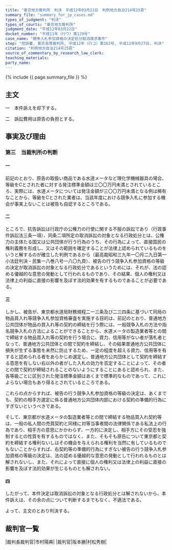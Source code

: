 ```yaml
---
title: "東京地方裁判所　判決　平成12年03月22日　判例地方自治214号25頁"
summary_file: "summary_for_jp_cases.md"
types_of_judgment: "判決"
types_of_courts: "東京地方裁判所"
judgment_date: "平成12年03月22日"
docket_number: "平成11年（行ウ）第129号"
case_name: "競争入札参加資格の決定処分取消請求事件"
step: "控訴審, 東京高等裁判所, 平成12年（行コ）第162号, 平成12年9月27日, 判決"
citation: "判例地方自治214号25頁"
source_of_commentary_by_research_law_clerk:
teaching_materials:
party_name:
---
```




{% include {{ page.summary_file }}  %}










## 主文



一　本件訴えを却下する。

二　訴訟費用は原告の負担とする。





## 事実及び理由



### 第三　当裁判所の判断

#### 一

前記のとおり、原告の取扱い商品である水道メータなど理化学機械器具の場合、等級をCとされた者に対する発注標準金額は三〇〇万円未満とされているところ、実際には、水道メータについては発注金額が三〇〇万円未満となる例は稀有なことから、等級をCとされた業者は、当該年度における競争入札に参加する機会が事実上ないことは被告も自認するところである。

#### 二

ところで、抗告訴訟は行政庁の公権力の行使に関する不服の訴訟であり（行政事件訴訟法三条一項）、同条二項所定の取消訴訟の対象となる行政処分とは、公権力の主体たる国又は公共団体が行う行為のうち、その行為によって、直接国民の権利義務を形成し、又はその範囲を確定することが法律上認められているものをいうと解するのが確立した判例であるから（最高裁昭和三九年一〇月二九日第一小法廷判決・民集一八巻八号一八〇九頁）、被告の行う競争入札参加資格の等級の決定が取消訴訟の対象となる行政処分であるというためには、それが、法の認める優越的な意思の発動として行われるものであり、その結果、個人の権利又は法律上の利益に直接の影響を及ぼす法的効果を有するものであることが必要である。

#### 三

しかし、被告が、東京都水道局財務規程二一三条及び二三四条に基づいて同局の物品買入れ等競争入札参加資格審査を実施する目的は、前記のとおり、普通地方公共団体が物品の買入れ等の契約の締結を行う際には、一般競争入札の方法や指名競争入札の方法によることができることから、水道メータの製造業者等との間で締結する物品買入れ等の契約を行う場合に、資力、信用等がない者が落札者となって、普通地方公共団体との間で契約を締結し、その結果普通地方公共団体に損失が生ずる事態を未然に防止するため、一定の程度を超える資力、信用等を有すると認められる者をあらかじめ選定し、普通地方公共団体として契約を締結する意思を有しない右以外の者がした入札の効力を否定することによって、その者との間で契約が締結されることのないようにすることにあると認められ、また、各等級ごとに区別された発注標準金額はあくまで標準的なものであって、これによらない場合もあり得るとされているところである。

これらの点からすれば、被告の行う競争入札参加資格の等級の決定は、あくまでも、契約の相手方選定に係る普通地方公共団体内部における契約の準備的行為にすぎないというべきである。

そして、東京都が水道メータの製造業者等との間で締結する物品買入れ契約等は、一般の私人間の売買契約と同様に対等当事者間の法律関係である私法上の行為であり、相手方の意思にかかわらず、一方的に決定し、相手方にその受忍を強制するとの性質を有するものではなく、また、そもそも原告について東京都と契約を締結する権利ないしはその機会を与えられる権利を当然に有しているものでもないことからすれば、右契約等の準備的行為にすぎない被告の行う競争入札参加資格の等級の決定は、法の認める優越的な意思の発動として行われるものとは解されないし、また、それによって直接に個人の権利又は法律上の利益に直接の影響を及ぼす法的効果が生じるものとも解されない。

#### 四

したがって、本件決定は取消訴訟の対象となる行政処分とは解されないから、本件訴えは、その余の点について判断するまでもなく、不適法である。

よって、主文のとおり判決する。

## 裁判官一覧

|裁判長裁判官|市村陽典|
|裁判官|阪本勝|村松秀樹|

